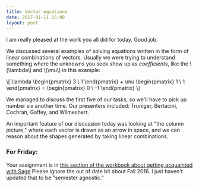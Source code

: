 ```yaml
---
title: Vector equations
date: 2017-01-11 15:00
layout: post
---
```


I am really pleased at the work you all did for today. Good job.

We discussed several examples of solving equations written in the form of
linear combinations of vectors. Usually we were trying to understand something
where the unknowns you seek show up as _coefficients_, like the \\(\lambda\\)
and \\(\mu\\) in this example:

\\[ \lambda \begin{pmatrix} 3 \\ 1 \end{pmatrix} + \mu \begin{pmatrix} 1 \\ 1 \end{pmatrix} = \begin{pmatrix} 0 \\ -1 \\end{pmatrix} \\]

We managed to discuss the first five of our tasks, so we'll have to pick up
number six another time. Our presenters included: Truniger, Bertacini, Cochran,
Gaffey, and Wilmesherr.

An important feature of our discussion today was looking at
"the column picture," where each vector is drawn as an arrow in space, and we
can reason about the shapes generated by taking linear combinations.

### For Friday:

Your assignment is in [this section of the workbook about getting acquainted with Sage](http://theronhitchman.github.io/linear-algebra/course-materials/workbook/start-sage.html)
Please ignore the out of date bit about Fall 2016. I just haven't updated that
to be "semester agnostic."
